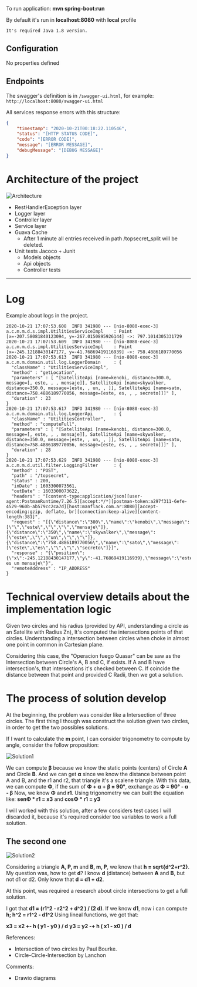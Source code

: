 To run application: **mvn spring-boot:run**

By default it's run in **localhost:8080** with **local** profile

`It's required Java 1.8 version.`

Configuration
---------
No properties defined

Endpoints
---------
The swagger's definition is in `/swagger-ui.html`, for example: `http://localhost:8080/swagger-ui.html`

All services response errors with this structure:
```json
{
    "timestamp": "2020-10-21T00:18:22.110546",
    "status": "[HTTP STATUS CODE]",
    "code": "[ERROR CODE]",
    "message": "[ERROR MESSAGE]",
    "debugMessage": "[DEBUG MESSAGE]"
}
```

# Architecture of the project

![Architecture](src/main/resources/details/Architecture.svg)

- RestHandlerException layer
- Logger layer
- Controller layer
- Service layer
- Guava Cache
	- After 1 minute all entries received in path /topsecret_split will be deleted.
- Unit tests Jacoco + Junit
	- Models objects
	- Api objects
	- Controller tests
---

# Log
Example about logs in the project.

```
2020-10-21 17:07:53.608  INFO 341980 --- [nio-8080-exec-3] a.c.m.m.d.s.impl.UtilitiesServiceImpl    : Point [x=-207.58081840123094, y=-267.0150895926144] ->: 797.1014305331729
2020-10-21 17:07:53.609  INFO 341980 --- [nio-8080-exec-3] a.c.m.m.d.s.impl.UtilitiesServiceImpl    : Point [x=-245.12188430147177, y=-41.76869419116939] ->: 758.4886189770056
2020-10-21 17:07:53.613  INFO 341980 --- [nio-8080-exec-3] a.c.m.m.domain.util.log.LoggerDomain     : {
  "className" : "UtilitiesServiceImpl",
  "method" : "getLocation",
  "parameters" : [ "[SatelliteApi [name=kenobi, distance=300.0, message=[, este, , , mensaje]], SatelliteApi [name=skywalker, distance=350.0, message=[este, , un, , ]], SatelliteApi [name=sato, distance=758.4886189770056, message=[este, es, , , secreto]]]" ],
  "duration" : 23
}
2020-10-21 17:07:53.617  INFO 341980 --- [nio-8080-exec-3] a.c.m.m.domain.util.log.LoggerApi        : {
  "className" : "UtilitiesController",
  "method" : "computeFull",
  "parameters" : [ "[SatelliteApi [name=kenobi, distance=300.0, message=[, este, , , mensaje]], SatelliteApi [name=skywalker, distance=350.0, message=[este, , un, , ]], SatelliteApi [name=sato, distance=758.4886189770056, message=[este, es, , , secreto]]]" ],
  "duration" : 28
}
2020-10-21 17:07:53.629  INFO 341980 --- [nio-8080-exec-3] a.c.m.m.d.util.filter.LoggingFilter      : {
  "method" : "POST",
  "path" : "/topsecret",
  "status" : 200,
  "inDate" : 1603300073561,
  "outDate" : 1603300073622,
  "headers" : "[content-type:application/json][user-agent:PostmanRuntime/7.26.5][accept:*/*][postman-token:a297f311-6efe-4529-960b-ab579cc2ca7d][host:manflack.com.ar:8080][accept-encoding:gzip, deflate, br][connection:keep-alive][content-length:381]",
  "request" : "[{\"distance\":\"300\",\"name\":\"kenobi\",\"message\":[\"\",\"este\",\"\",\"\",\"mensaje\"]},{\"distance\":\"350\",\"name\":\"skywalker\",\"message\":[\"este\",\"\",\"un\",\"\",\"\"]},{\"distance\":\"758.4886189770056\",\"name\":\"sato\",\"message\":[\"este\",\"es\",\"\",\"\",\"secreto\"]}]",
  "response" : "{\"position\":{\"x\":-245.12188430147177,\"y\":-41.76869419116939},\"message\":\"este es un mensaje\"}",
  "remoteAddress" : "IP_ADDRESS"
}
```

# Technical overview details about the implementation logic

Given two circles and his radius (provided by API, understanding a circle as an Satellite with Radius Zn),
It's computed the intersections points of that circles. Understanding a intersection between circles when
choke in almost one point in common in Cartesian plane.

Considering this case, the "Operacion fuego Quasar" can be saw as the Intersection between Circle's A, B and C, if exists.
If A and B have intersection's, that intersections it's checked between C. If coincide the distance between that point and
provided C Radii, then we got a solution.

# The process of solution develop

At the beginning, the problem was consider like a Intersection of three circles.
The first thing I though was construct the solution given two circles, in order to get the two possibles solutions.

If I want to calculate the **m** point, I can consider trigonometry to compute by angle, consider the follow proposition:

![Solution1](src/main/resources/details/Solution2.svg)

We can compute **β** because we know the static points (centers) of Circle **A** and Circle **B**.
And we can get **α** since we know the distance between point A and B, and the r1 and r2, that triangle it's a scalene triangle.
With this data, we can compute **Φ**, if the sum of **Φ + α + β = 90°**, exchange as **Φ = 90° - α - β**
Now, we know **Φ** and **r1**. Using trigonometry we can built the equation like:
**senΦ * r1 = x3** and **cosΦ * r1 = y3**

I will worked with this solution, after a few considers test cases I will discarded it, because it's required consider too variables to work a full solution.


The second one
---

![Solution2](src/main/resources/details/Solution1.svg)

Considering a triangle **A, P, m** and  **B, m, P**, we know that **h = sqrt{d^2+r^2}**.
My question was, how to get **d**? I know **d** (distance) between **A** and **B**, but not d1 or d2. Only know that **d = d1 + d2**.

At this point, was required a research about circle intersections to get a full solution.

I got that **d1 = (r1^2 - r2^2 + d^2 ) / (2 d)**.
If we know **d1**, now i can compute **h; h^2 = r1^2 - d1^2**
Using lineal functions, we got that:

**x3 = x2 +- h ( y1 - y0 ) / d**
**y3 = y2 -+ h ( x1 - x0 ) / d**

References:
- Intersection of two circles by Paul Bourke.
- Circle-Circle-Intersection by Lanchon

Comments:
- Drawio diagrams

